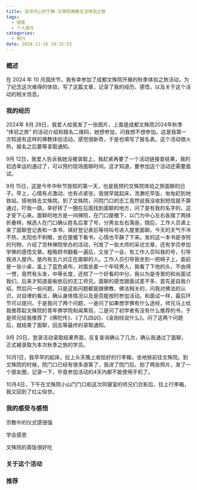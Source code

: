 ```yaml
---
title: 追寻内心的宁静-文殊院佛教生活体验之旅
tags:
  - 随笔
  - 个人提升
categories:
  - 修行
date: 2024-11-16 19:15:53
---
```


### 概述

在 2024 年 10 月国庆节，我有幸参加了成都文殊院开展的秋季体验之旅活动，为了纪念这次难得的体验，写了这篇文章，记录了我的经历、感悟，以及关于这个活动的相关信息。



<!-- more -->

### 我的经历

2024年 8月 28日，我爱人给我发了一张图片，上面是成都文殊院2024年秋季 “体验之旅” 的活动介绍和报名二维码，她想参加，问我想不想参加。这是我第一次知道有这样的佛教体验活动，感觉很新奇，于是也填写了报名表。这个活动很火热，报名之后要等录取通知。

9月 12日，我爱人告诉我她没被录取上，我赶紧再要了一个活动链接查结果，我的初选幸运的通过了，可以预约现场面聊时间。这才知道，要参加这个活动还需要面试。

9月 15日，这是今年中秋节放假的第一天，也是我预约文殊院体验之旅面聊的日子。早上，心情有点激动，也有点紧张，我很早就起床，洗漱吃早饭，匆匆赶到地铁站，搭地铁去文殊院。到了文殊院，问院门口的志工竟然说我没收到短信就不算通过，吓我一跳，幸好转了一圈在后面找到面聊的地方，问了是有我的名字的，这才安下心来。面聊的地方是一间禅院，在门口屋檐下，以门为中心左右各摆了两排折叠椅，候选人在门口确认姓名后拿了号，分男女左右落座。随后，工作人员递上来了面聊登记表和一本书，填好登记表后等待叫号进入屋里面聊。今天的天气不冷不热，太阳也不刺眼，坐在屋檐下看书，心情也平静了下来。发的这一本书是寺院的刊物，介绍了空林禅院举办的活动，刊发了一些大师的采访文章，还有学员参加学佛的感悟文章。粗略把书翻看一遍后，又坐了一会，有工作人员叫我的号，引导我进入屋内，屋内有五六对正在面聊的人。工作人员引导我坐到一把椅子上，面前是一张小桌，盖上了蓝色桌布，对面坐着一个年轻男人，我看了下他的头，不由得一愣，竟然有头发，中等长度，还梳了一个好看的中分。我以为是寺里的和尚面试我们，后来才知道是皈依后的志工师兄。面聊的感觉跟面试差不多，首先是自我介绍，然后问一些问题，只是这些问题都是跟佛教、佛法相关的，问我对佛法的认识，对自律的看法，确认身体情况以及是否能按时参加活动。和面试一样，最后环节可以提问，于是我问了两个问题，一是问了如果想学佛有什么途经，师兄马上给我推荐起文殊院的青年佛学院和闻熏班，二是问了初学者有没有什么推荐的书，于是师兄给我推荐了《佛陀传》、《了凡四训》、《金刚经说什么》。问了这两个问题后，就结束了面聊，回去等最终的录取通知。

9月 20日，登录活动录取结果界面，反复查询确认了几次，确认我通过了面聊，正式被录取为本次秋季之旅的学员。

10月1日，我早早的起床，拉上头天晚上收拾好的行李箱，坐地铁前往文殊院。到文殊院的时候，院门口已经有很多游客了，我进了院门后，拍了两张照片，发了一个朋友圈，记录一下，毕竟参加活动的4天内都不能使用手机了。

10月4日，下午在文殊院小山门门口和这次同寝室的师兄们合影后，拉上行李箱，我又回到了红尘俗世。

### 我的感受与感悟

宗教中的仪式感很强

学会感恩

文殊院的斋饭很好吃

### 关于这个活动



### 推荐
